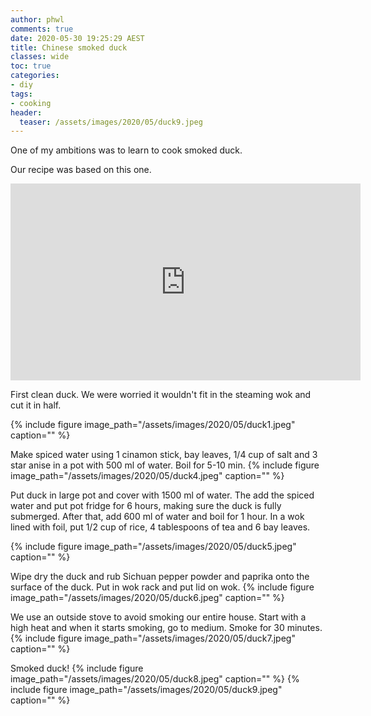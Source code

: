 ```yaml
---
author: phwl
comments: true
date: 2020-05-30 19:25:29 AEST
title: Chinese smoked duck
classes: wide
toc: true
categories:
- diy
tags:
- cooking
header:
  teaser: /assets/images/2020/05/duck9.jpeg
---
```


One of my ambitions was to learn to cook smoked duck.
<!-- more -->

Our recipe was based on this one.

<iframe width="560" height="315" src="https://www.youtube.com/embed/isjysADRUx8" frameborder="0" allow="accelerometer; autoplay; encrypted-media; gyroscope; picture-in-picture" allowfullscreen></iframe>

First clean duck. We were worried it wouldn't fit in the steaming 
wok and cut it in half.

{% include figure image_path="/assets/images/2020/05/duck1.jpeg" caption="" %}

Make spiced water using 1 cinamon stick, bay leaves,
1/4 cup of salt and 3 star anise in a pot with 500 ml of water. Boil for 5-10 min.
{% include figure image_path="/assets/images/2020/05/duck4.jpeg" caption="" %}

Put duck in large pot and cover with 1500 ml of water. The add the 
spiced water and put pot fridge for 6 hours, making sure the duck is fully
submerged. After that, add 600 ml of water and boil for 1 hour.
In a wok lined with foil, put 1/2 cup of rice, 4 tablespoons of tea and 6 bay leaves.

{% include figure image_path="/assets/images/2020/05/duck5.jpeg" caption="" %}

Wipe dry the duck and rub Sichuan pepper powder and paprika onto the surface 
of the duck. Put in wok rack and put lid on wok.
{% include figure image_path="/assets/images/2020/05/duck6.jpeg" caption="" %}

We use an outside stove to avoid smoking our entire house. Start with a high heat and when it starts smoking, go to medium. 
Smoke for 30 minutes.
{% include figure image_path="/assets/images/2020/05/duck7.jpeg" caption="" %}

Smoked duck!
{% include figure image_path="/assets/images/2020/05/duck8.jpeg" caption="" %}
{% include figure image_path="/assets/images/2020/05/duck9.jpeg" caption="" %}

